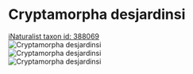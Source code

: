
Cryptamorpha desjardinsi
========================
  
[iNaturalist taxon id: 388069](https://www.inaturalist.org/taxa/388069)  
![Cryptamorpha desjardinsi](https://inaturalist-open-data.s3.amazonaws.com/photos/8088134/medium.jpeg)  
![Cryptamorpha desjardinsi](https://inaturalist-open-data.s3.amazonaws.com/photos/8088242/medium.jpg)  
![Cryptamorpha desjardinsi](https://inaturalist-open-data.s3.amazonaws.com/photos/8088243/medium.jpg)